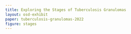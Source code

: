 ```yaml
---
title: Exploring the Stages of Tuberculosis Granulomas
layout: osd-exhibit
paper: tuberculosis-granulomas-2022
figure: stages
---
```

